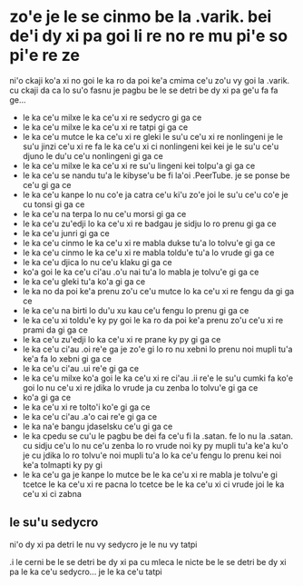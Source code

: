 zo'e je le se cinmo be la .varik. bei de'i dy xi pa goi li re no re mu pi'e so pi'e re ze
=========================================================================================

ni'o ckaji ko'a xi no goi le ka ro da poi ke'a cmima ce'u zo'u vy goi la .varik. cu ckaji da ca lo su'o fasnu je pagbu be le se detri be dy xi pa ge'u fa fa ge...

* le ka ce'u milxe le ka ce'u xi re sedycro gi ga ce
* le ka ce'u milxe le ka ce'u xi re tatpi gi ga ce
* le ka ce'u mutce le ka ce'u xi re gleki le su'u ce'u xi re nonlingeni je le su'u jinzi ce'u xi re fa le ka ce'u xi ci nonlingeni kei kei je le su'u ce'u djuno le du'u ce'u nonlingeni gi ga ce
* le ka ce'u milxe le ka ce'u xi re su'u lingeni kei tolpu'a gi ga ce
* le ka ce'u se nandu tu'a le kibyse'u be fi la'oi .PeerTube. je se ponse be ce'u gi ga ce
* le ka ce'u kanpe lo nu co'e ja catra ce'u ki'u zo'e joi le su'u ce'u co'e je cu tonsi gi ga ce
* le ka ce'u na terpa lo nu ce'u morsi gi ga ce
* le ka ce'u zu'edji lo ka ce'u xi re badgau je sidju lo ro prenu gi ga ce
* le ka ce'u junri gi ga ce
* le ka ce'u cinmo le ka ce'u xi re mabla dukse tu'a lo tolvu'e gi ga ce
* le ka ce'u cinmo le ka ce'u xi re mabla toldu'e tu'a lo vrude gi ga ce
* le ka ce'u djica lo nu ce'u klaku gi ga ce
* ko'a goi le ka ce'u ci'au .o'u nai tu'a lo mabla je tolvu'e gi ga ce
* le ka ce'u gleki tu'a ko'a gi ga ce
* le ka no da poi ke'a prenu zo'u ce'u mutce lo ka ce'u xi re fengu da gi ga ce
* le ka ce'u na birti lo du'u xu kau ce'u fengu lo prenu gi ga ce
* le ka ce'u xi toldu'e ky py goi le ka ro da poi ke'a prenu zo'u ce'u xi re prami da gi ga ce
* le ka ce'u zu'edji lo ka ce'u xi re prane ky py gi ga ce
* le ka ce'u ci'au .oi re'e ga je zo'e gi lo ro nu xebni lo prenu noi mupli tu'a ke'a fa lo xebni gi ga ce
* le ka ce'u ci'au .ui re'e gi ga ce
* le ka ce'u milxe ko'a goi le ka ce'u xi re ci'au .ii re'e le su'u cumki fa ko'e goi lo nu ce'u xi re jdika lo vrude ja cu zenba lo tolvu'e gi ga ce
* ko'a gi ga ce
* le ka ce'u xi re tolto'i ko'e gi ga ce
* le ka ce'u ci'au .a'o cai re'e gi ga ce
* le ka na'e bangu jdaselsku ce'u gi ga ce
* le ka cpedu se cu'u le pagbu be dei fa ce'u fi la .satan. fe lo nu la .satan. cu sidju ce'u lo nu ce'u zenba lo ro vrude noi ky py mupli tu'a ke'a ku'o je cu jdika lo ro tolvu'e noi mupli tu'a lo ka ce'u fengu lo prenu kei noi ke'a tolmapti ky py gi
* le ka ce'u ga je kanpe lo mutce be le ka ce'u xi re mabla je tolvu'e gi tcetce le ka ce'u xi re pacna lo tcetce be le ka ce'u xi ci vrude joi le ka ce'u xi ci zabna

## le su'u sedycro
ni'o dy xi pa detri le nu vy sedycro je le nu vy tatpi

.i le cerni be le se detri be dy xi pa cu mleca le nicte be le se detri be dy xi pa le ka ce'u sedycro... je le ka ce'u tatpi
